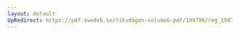 ```yaml
---
layout: default
UpRedirect: https://pdf.swedeb.se/riksdagen-volumeG-pdf/199798/reg_199798/reg_199798_0059.pdf
---
```

